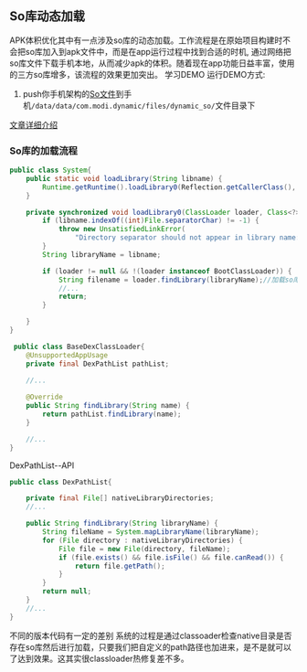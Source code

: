 
## So库动态加载

APK体积优化其中有一点涉及so库的动态加载。工作流程是在原始项目构建时不会把so库加入到apk文件中，而是在app运行过程中找到合适的时机,
通过网络把so库文件下载手机本地，从而减少apk的体积。随着现在app功能日益丰富，使用的三方so库增多，该流程的效果更加突出。
学习DEMO
运行DEMO方式:
1. push你手机架构的[So文件](/lib)到手机`/data/data/com.modi.dynamic/files/dynamic_so/`文件目录下




[文章详细介绍](https://wds1204.github.io/2024/06/19/%E5%85%B3%E4%BA%8ESo%E5%BA%93%E7%9A%84%E5%8A%A8%E6%80%81%E5%8A%A0%E8%BD%BD/)

### So库的加载流程
```java
public class System{
	public static void loadLibrary(String libname) {
		Runtime.getRuntime().loadLibrary0(Reflection.getCallerClass(), libname);
	}

	private synchronized void loadLibrary0(ClassLoader loader, Class<?> callerClass, String libname) {
		if (libname.indexOf((int)File.separatorChar) != -1) {
			throw new UnsatisfiedLinkError(
				"Directory separator should not appear in library name: " + libname);
		}
		String libraryName = libname;

		if (loader != null && !(loader instanceof BootClassLoader)) {
			String filename = loader.findLibrary(libraryName);//加载so库
            //...
			return;
		}

	}
}
```

```java
 public class BaseDexClassLoader{
    @UnsupportedAppUsage
    private final DexPathList pathList;

    //...
     
	@Override
    public String findLibrary(String name) {
        return pathList.findLibrary(name);
    }

    //...
}
```
DexPathList--API
```java
public class DexPathList{

    private final File[] nativeLibraryDirectories;
    //...

    public String findLibrary(String libraryName) {
        String fileName = System.mapLibraryName(libraryName);
        for (File directory : nativeLibraryDirectories) {
            File file = new File(directory, fileName);
            if (file.exists() && file.isFile() && file.canRead()) {
                return file.getPath();
            }
        }
        return null;
    }
    //...
}
```
不同的版本代码有一定的差别
系统的过程是通过classoader检查native目录是否存在so库然后进行加载，只要我们把自定义的path路径也加进来，是不是就可以了达到效果。这其实很classloader热修复差不多。